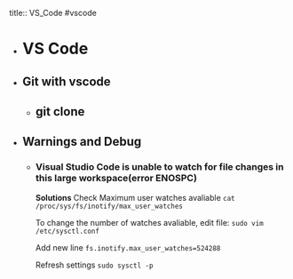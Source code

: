 title:: VS_Code
#vscode

- # VS Code
- ## Git with vscode
	- ## git clone
- ## Warnings and Debug
	- ### Visual Studio Code is unable to watch for file changes in this large workspace(error ENOSPC)
	  
	  **Solutions**
	  Check Maximum user watches avaliable 
	  `cat /proc/sys/fs/inotify/max_user_watches`
	  
	  To change the number of watches avaliable, edit file:
	  `sudo vim /etc/sysctl.conf`
	  
	  Add new line
	  `fs.inotify.max_user_watches=524288`
	  
	  Refresh settings
	  `sudo sysctl -p`